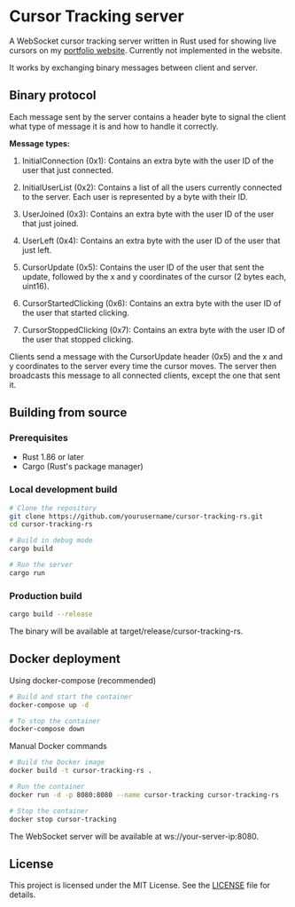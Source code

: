 # Cursor Tracking server

A WebSocket cursor tracking server written in Rust used for showing live cursors on my [portfolio website](https://miguelhiguera.dev). Currently not implemented in the website.
 
It works by exchanging binary messages between client and server.

## Binary protocol

Each message sent by the server contains a header byte to signal the client what type of message it is and how to handle it correctly.

**Message types:**

1. InitialConnection (0x1): Contains an extra byte with the user ID of the user that just connected.

2. InitialUserList (0x2): Contains a list of all the users currently connected to the server. Each user is represented by a byte with their ID.

3. UserJoined (0x3): Contains an extra byte with the user ID of the user that just joined.

4. UserLeft (0x4): Contains an extra byte with the user ID of the user that just left.

5. CursorUpdate (0x5): Contains the user ID of the user that sent the update, followed by the x and y coordinates of the cursor (2 bytes each, uint16).

6. CursorStartedClicking (0x6): Contains an extra byte with the user ID of the user that started clicking.

7. CursorStoppedClicking (0x7): Contains an extra byte with the user ID of the user that stopped clicking.

Clients send a message with the CursorUpdate header (0x5) and the x and y coordinates to the server every time the cursor moves. The server then broadcasts this message to all connected clients, except the one that sent it.

## Building from source

### Prerequisites
- Rust 1.86 or later
- Cargo (Rust's package manager)

### Local development build
```bash
# Clone the repository
git clone https://github.com/yourusername/cursor-tracking-rs.git
cd cursor-tracking-rs

# Build in debug mode
cargo build

# Run the server
cargo run
```

### Production build
```bash
cargo build --release
```
The binary will be available at target/release/cursor-tracking-rs.

## Docker deployment

Using docker-compose (recommended)

```bash
# Build and start the container
docker-compose up -d

# To stop the container
docker-compose down
```

Manual Docker commands

```bash
# Build the Docker image
docker build -t cursor-tracking-rs .

# Run the container
docker run -d -p 8080:8080 --name cursor-tracking cursor-tracking-rs

# Stop the container
docker stop cursor-tracking
```

The WebSocket server will be available at ws://your-server-ip:8080.

## License

This project is licensed under the MIT License. See the [LICENSE](LICENSE) file for details.
